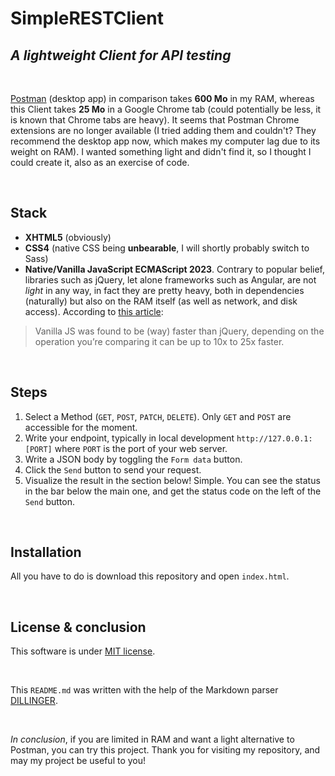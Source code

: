 # SimpleRESTClient
## _A lightweight Client for API testing_

<br/>

[Postman](https://postman.com) (desktop app) in comparison takes **600 Mo** in my RAM, whereas this Client takes **25 Mo** in a Google Chrome tab (could potentially be less, it is known that Chrome tabs are heavy). It seems that Postman Chrome extensions are no longer available (I tried adding them and couldn't? They recommend the desktop app now, which makes my computer lag due to its weight on RAM). I wanted something light and didn't find it, so I thought I could create it, also as an exercise of code.

<br/>

## Stack

- **XHTML5** (obviously)
- **CSS4** (native CSS being **unbearable**, I will shortly probably switch to Sass)
- **Native/Vanilla JavaScript ECMAScript 2023**. Contrary to popular belief, libraries such as jQuery, let alone frameworks such as Angular, are not _light_ in any way, in fact they are pretty heavy, both in dependencies (naturally) but also on the RAM itself (as well as network, and disk access). According to [this article](https://javascript.plainenglish.io/why-developers-prefer-vanilla-javascript-over-jquery-e707b249d421):

> Vanilla JS was found to be (way) faster than jQuery, depending on the operation you’re comparing it can be up to 10x to 25x faster.

<br/>

## Steps

1) Select a Method (`GET`, `POST`, `PATCH`, `DELETE`). Only `GET` and `POST` are accessible for the moment.
2) Write your endpoint, typically in local development `http://127.0.0.1:[PORT]` where `PORT` is the port of your web server.
3) Write a JSON body by toggling the `Form data` button.
4) Click the `Send` button to send your request.
5) Visualize the result in the section below! Simple. You can see the status in the bar below the main one, and get the status code on the left of the `Send` button.

<br/>

## Installation

All you have to do is download this repository and open `index.html`.

<br/>

## License & conclusion

This software is under [MIT license](https://memgraph.com/blog/what-is-mit-license).

<br/>

This `README.md` was written with the help of the Markdown parser [DILLINGER](https://dillinger.io/).

<br/>

_In conclusion_, if you are limited in RAM and want a light alternative to Postman, you can try this project. Thank you for visiting my repository, and may my project be useful to you!
